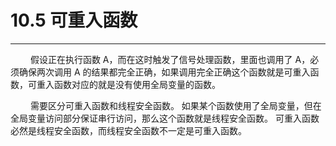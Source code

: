 # 10.5 可重入函数
***

&emsp;&emsp;
假设正在执行函数 A，而在这时触发了信号处理函数，里面也调用了 A，必须确保两次调用 A 的结果都完全正确，如果调用完全正确这个函数就是可重入函数，可重入函数对应的就是没有使用全局变量的函数。

&emsp;&emsp;
需要区分可重入函数和线程安全函数。
如果某个函数使用了全局变量，但在全局变量访问部分保证串行访问，那么这个函数就是线程安全函数。
可重入函数必然是线程安全函数，而线程安全函数不一定是可重入函数。